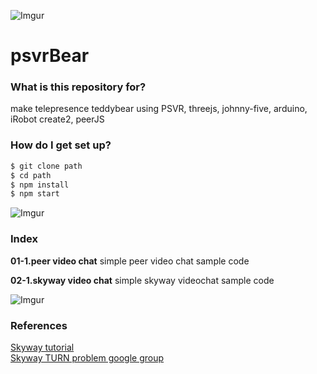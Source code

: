![Imgur](http://i.imgur.com/aJfFBV7.png)
# psvrBear #

### What is this repository for? 
make telepresence teddybear using PSVR, threejs, johnny-five, arduino, iRobot create2, peerJS

### How do I get set up? ###

```sh
$ git clone path
$ cd path
$ npm install
$ npm start
```
![Imgur](http://i.imgur.com/aJfFBV7.png)
### Index ###
**01-1.peer video chat** 
simple peer video chat sample code

**02-1.skyway video chat** 
simple skyway videochat sample code

![Imgur](http://i.imgur.com/aJfFBV7.png)  

### References ###
[Skyway tutorial](https://html5experts.jp/katsura/16331/)  
[Skyway TURN problem google group](https://groups.google.com/forum/#!topic/skywayjs/lgn11RpR-7g)